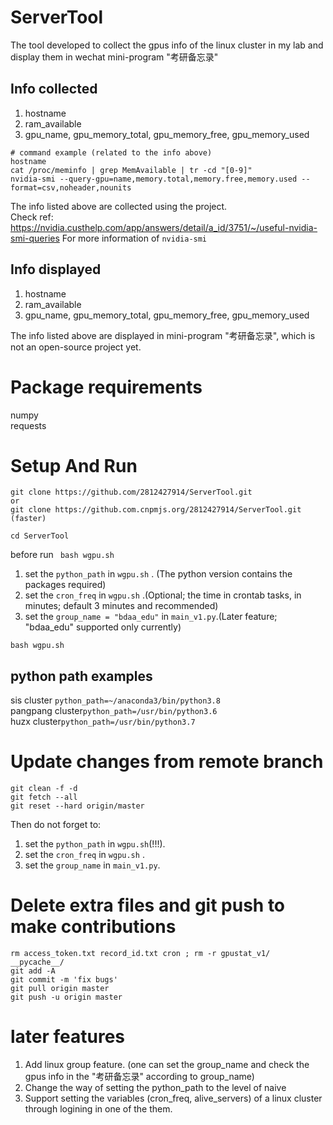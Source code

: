 # ServerTool
The tool developed to collect the gpus info of the linux cluster in my lab and display them in wechat mini-program "考研备忘录"
## Info collected 
1. hostname
2. ram_available
3. gpu_name, gpu_memory_total, gpu_memory_free, gpu_memory_used
```
# command example (related to the info above)
hostname
cat /proc/meminfo | grep MemAvailable | tr -cd "[0-9]"
nvidia-smi --query-gpu=name,memory.total,memory.free,memory.used --format=csv,noheader,nounits
```
The info listed above are collected using the project.  
Check ref: https://nvidia.custhelp.com/app/answers/detail/a_id/3751/~/useful-nvidia-smi-queries For more information of ```nvidia-smi``` 
## Info displayed
1. hostname
2. ram_available
3. gpu_name, gpu_memory_total, gpu_memory_free, gpu_memory_used  

The info listed above are displayed in mini-program "考研备忘录", which is not an open-source project yet.
# Package requirements
numpy  
requests

# Setup And Run
```
git clone https://github.com/2812427914/ServerTool.git
or
git clone https://github.com.cnpmjs.org/2812427914/ServerTool.git
(faster)

cd ServerTool
```
before run ``` bash wgpu.sh```
1. set the ```python_path``` in ```wgpu.sh``` . (The python version contains the packages required)
2. set the ```cron_freq``` in ```wgpu.sh``` .(Optional; the time in crontab tasks, in minutes; default 3 minutes and recommended)
3. set the ```group_name = "bdaa_edu"``` in ```main_v1.py```.(Later feature; "bdaa_edu" supported only currently)
```
bash wgpu.sh
```
## python path examples
sis cluster ```python_path=~/anaconda3/bin/python3.8```  
pangpang cluster```python_path=/usr/bin/python3.6```  
huzx cluster```python_path=/usr/bin/python3.7```  
# Update changes from remote branch
```
git clean -f -d
git fetch --all
git reset --hard origin/master
```
Then do not forget to:
1. set the ```python_path``` in ```wgpu.sh```(!!!). 
2. set the ```cron_freq``` in ```wgpu.sh``` .
3. set the ```group_name``` in ```main_v1.py```.

# Delete extra files and  git push to make contributions
``` 
rm access_token.txt record_id.txt cron ; rm -r gpustat_v1/ __pycache__/
git add -A
git commit -m 'fix bugs'
git pull origin master
git push -u origin master
```
# later features
1. Add linux group feature. (one can set the group_name and check the gpus info in the "考研备忘录" according to group_name)
2. Change the way of setting the python_path to the level of naive
3. Support setting the variables (cron_freq, alive_servers) of a linux cluster through logining in one of the them.
